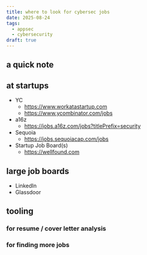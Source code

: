 ```yaml
---
title: where to look for cybersec jobs
date: 2025-08-24
tags:
  - appsec
  - cybersecurity
draft: true
---
```

## a quick note


## at startups
- YC
	- https://www.workatastartup.com
	- https://www.ycombinator.com/jobs
- a16z
	- https://jobs.a16z.com/jobs?titlePrefix=security
- Sequoia
	- https://jobs.sequoiacap.com/jobs
- Startup Job Board(s)
	- https://wellfound.com

## large job boards
- LinkedIn
- Glassdoor

## tooling

### for resume / cover letter analysis


### for finding more jobs


